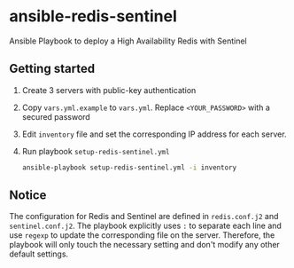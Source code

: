 # ansible-redis-sentinel

Ansible Playbook to deploy a High Availability Redis with Sentinel

## Getting started

1. Create 3 servers with public-key authentication
2. Copy `vars.yml.example` to `vars.yml`. Replace `<YOUR_PASSWORD>` with a secured password
3. Edit `inventory` file and set the corresponding IP address for each server.
4. Run playbook `setup-redis-sentinel.yml`

    ```bash
    ansible-playbook setup-redis-sentinel.yml -i inventory
    ```

## Notice

The configuration for Redis and Sentinel are defined in `redis.conf.j2` and `sentinel.conf.j2`. The playbook explicitly uses `:` to separate each line and use `regexp` to update the corresponding file on the server. Therefore, the playbook will only touch the necessary setting and don't modify any other default settings.
